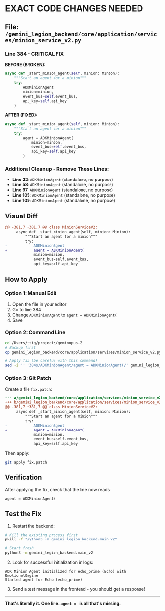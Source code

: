 # EXACT CODE CHANGES NEEDED

## File: `/gemini_legion_backend/core/application/services/minion_service_v2.py`

### Line 384 - CRITICAL FIX

**BEFORE (BROKEN):**
```python
async def _start_minion_agent(self, minion: Minion):
    """Start an agent for a minion"""
    try:
        ADKMinionAgent
        minion=minion,
        event_bus=self.event_bus,
        api_key=self.api_key
    )
```

**AFTER (FIXED):**
```python
async def _start_minion_agent(self, minion: Minion):
    """Start an agent for a minion"""
    try:
        agent = ADKMinionAgent(
            minion=minion,
            event_bus=self.event_bus,
            api_key=self.api_key
        )
```

### Additional Cleanup - Remove These Lines:

- **Line 22**: `ADKMinionAgent` (standalone, no purpose)
- **Line 58**: `ADKMinionAgent` (standalone, no purpose)
- **Line 97**: `ADKMinionAgent` (standalone, no purpose)
- **Line 105**: `ADKMinionAgent` (standalone, no purpose)
- **Line 109**: `ADKMinionAgent` (standalone, no purpose)

## Visual Diff

```diff
@@ -381,7 +381,7 @@ class MinionServiceV2:
     async def _start_minion_agent(self, minion: Minion):
         """Start an agent for a minion"""
         try:
-            ADKMinionAgent
+            agent = ADKMinionAgent(
             minion=minion,
             event_bus=self.event_bus,
             api_key=self.api_key
```

## How to Apply

### Option 1: Manual Edit
1. Open the file in your editor
2. Go to line 384
3. Change `ADKMinionAgent` to `agent = ADKMinionAgent(`
4. Save

### Option 2: Command Line
```bash
cd /Users/ttig/projects/geminopus-2
# Backup first
cp gemini_legion_backend/core/application/services/minion_service_v2.py gemini_legion_backend/core/application/services/minion_service_v2.py.backup

# Apply fix (be careful with this command)
sed -i '' '384s/ADKMinionAgent/agent = ADKMinionAgent(/' gemini_legion_backend/core/application/services/minion_service_v2.py
```

### Option 3: Git Patch
Create a file `fix.patch`:
```patch
--- a/gemini_legion_backend/core/application/services/minion_service_v2.py
+++ b/gemini_legion_backend/core/application/services/minion_service_v2.py
@@ -381,7 +381,7 @@ class MinionServiceV2:
     async def _start_minion_agent(self, minion: Minion):
         """Start an agent for a minion"""
         try:
-            ADKMinionAgent
+            agent = ADKMinionAgent(
             minion=minion,
             event_bus=self.event_bus,
             api_key=self.api_key
```

Then apply:
```bash
git apply fix.patch
```

## Verification

After applying the fix, check that the line now reads:
```python
agent = ADKMinionAgent(
```

## Test the Fix

1. Restart the backend:
```bash
# Kill the existing process first
pkill -f "python3 -m gemini_legion_backend.main_v2"

# Start fresh
python3 -m gemini_legion_backend.main_v2
```

2. Look for successful initialization in logs:
```
ADK Minion Agent initialized for echo_prime (Echo) with EmotionalEngine
Started agent for Echo (echo_prime)
```

3. Send a test message in the frontend - you should get a response!

---

**That's literally it. One line. `agent = ` is all that's missing.**